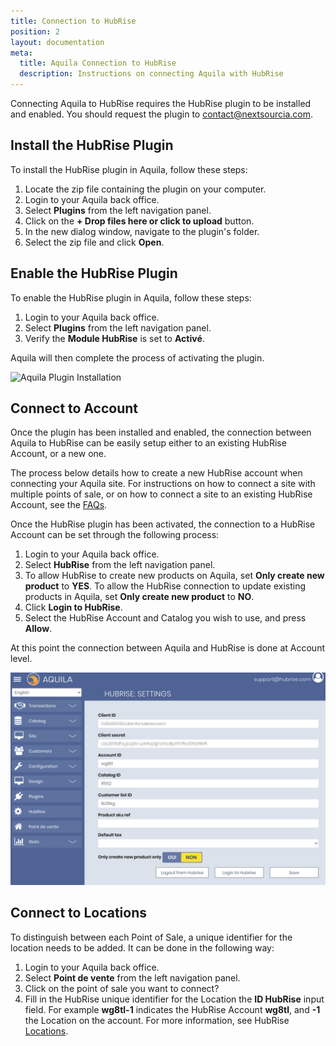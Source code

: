 ```yaml
---
title: Connection to HubRise
position: 2
layout: documentation
meta:
  title: Aquila Connection to HubRise
  description: Instructions on connecting Aquila with HubRise
---
```


Connecting Aquila to HubRise requires the HubRise plugin to be installed and enabled. You should request the plugin to [contact@nextsourcia.com](mailto:contact@nextsourcia.com).

## Install the HubRise Plugin

To install the HubRise plugin in Aquila, follow these steps:

1. Locate the zip file containing the plugin on your computer.
1. Login to your Aquila back office.
1. Select **Plugins** from the left navigation panel.
1. Click on the **+ Drop files here or click to upload** button.
1. In the new dialog window, navigate to the plugin's folder.
1. Select the zip file and click **Open**.

## Enable the HubRise Plugin

To enable the HubRise plugin in Aquila, follow these steps:

1. Login to your Aquila back office.
1. Select **Plugins** from the left navigation panel.
1. Verify the **Module HubRise** is set to **Activé**.

Aquila will then complete the process of activating the plugin.

![Aquila Plugin Installation](../images/004-en-2x-plugin-installation.png)

## Connect to Account

Once the plugin has been installed and enabled, the connection between Aquila to HubRise can be easily setup either to an existing HubRise Account, or a new one.

The process below details how to create a new HubRise account when connecting your Aquila site. For instructions on how to connect a site with multiple points of sale, or on how to connect a site to an existing HubRise Account, see the [FAQs](/apps/aquila/faqs).

Once the HubRise plugin has been activated, the connection to a HubRise Account can be set through the following process:

1. Login to your Aquila back office.
1. Select **HubRise** from the left navigation panel.
1. To allow HubRise to create new products on Aquila, set **Only create new product** to **YES**. To allow the HubRise connection to update existing products in Aquila, set **Only create new product** to **NO**.
1. Click **Login to HubRise**.
1. Select the HubRise Account and Catalog you wish to use, and press **Allow**.

At this point the connection between Aquila and HubRise is done at Account level.

![HubRise Settings on Aquila](../images/003-en-2x-hubrise-settings.png)

## Connect to Locations

To distinguish between each Point of Sale, a unique identifier for the location needs to be added. It can be done in the following way:

1. Login to your Aquila back office.
1. Select **Point de vente** from the left navigation panel.
1. Click on the point of sale you want to connect?
1. Fill in the HubRise unique identifier for the Location the **ID HubRise** input field. For example **wg8tl-1** indicates the HubRise Account **wg8tl**, and **-1** the Location on the account. For more information, see HubRise [Locations](/docs/locations/).
